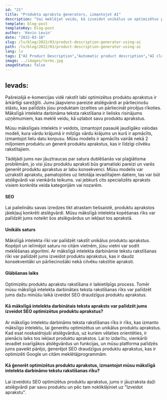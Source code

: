 ```yaml
---
id: "21"
title: "Produkta apraksta ģenerators, izmantojot AI"
description: "Vai meklējat veidu, kā izveidot unikālus un optimizētus produktu aprakstus? Ja jā, tad, iespējams, vēlaties apsvērt iespēju izmantot mākslīgā intelekta darbināmu tekstu rakstīšanu. Šis rīks izmanto mākslīgo intelektu, lai ģenerētu produktu aprakstus, kas ir pielāgoti jūsu konkrētiem atslēgvārdiem."
template: blog-post
templateKey: blog-post
author: 'Kevin Levin'
date: "2022-03-18"
slug: /lv/blog/2022/03/product-description-generator-using-ai
path: /lv/blog/2022/03/product-description-generator-using-ai
lang: lv
tags: ["AI Product Description","Automatic product description","AI clothings Product description"]
image: ../images/terms.jpg
imageStatus: false
---
```

## Ievads:
Pašreizējā e-komercijas vidē rakstīt labi optimizētus produktu aprakstus ir ārkārtīgi sarežģīti. Jums jāapvieno pareizie atslēgvārdi ar pārliecinošu stāstu, kas palīdzēs jūsu produktam izcelties un pārliecināt pircējus rīkoties. Mākslīgā intelekta darbināma teksta rakstīšana ir lielisks risinājums uzņēmumiem, kas meklē veidu, kā uzlabot savu produktu aprakstus.


Mūsu mākslīgais intelekts ir veidots, izmantojot pasaulē jaudīgāko valodas modeli, kura vārdu krājumā ir milzīgs vārdu krājums un kurš ir apmācīts, izmantojot lielu datu korpusu. Mūsu modelis ir apmācīts vairāk nekā 2 miljoniem produktu un ģenerē produktu aprakstus, kas ir līdzīgi cilvēku rakstītajiem.

 Tādējādi jums nav jāuztraucas par satura dublēšanās vai plaģiātisma problēmām, jo visi jūsu produktu apraksti būs gramatiski pareizi un varēs ģenerēt produktu aprakstus ar labu konsekvenci. Mūsu modelis var uzrakstīt aprakstu, pamatojoties uz lietotāja ievadītajiem datiem, tas var būt atslēgvārdi vai vienkāršs teikums. vai jebkurš cits specializēts apraksts visiem konkrēta veida kategorijām vai nozarēm.

#### SEO
Lai palielinātu savas izredzes tikt atrastam tiešsaistē, produktu aprakstos jāiekļauj konkrēti atslēgvārdi. Mūsu mākslīgā intelekta kopēšanas rīks var palīdzēt jums noteikt šos atslēgvārdus un iekļaut tos aprakstā.

#### Unikāls saturs
Mākslīgā intelekta rīki var palīdzēt rakstīt unikālus produktu aprakstus. Kopējot un ielīmējot saturu no citām vietnēm, jūsu vietni var sodīt meklēšanas algoritmi. Ar mākslīgā intelekta darbināmie tekstu rakstīšanas rīki var palīdzēt jums izveidot produktu aprakstus, kas ir daudz konsekventāki un pārliecinošāki nekā cilvēku rakstītie apraksti.

#### Glābšanas laiks
Optimizētu produktu aprakstu rakstīšana ir laikietilpīgs process. Tomēr mūsu mākslīgā intelekta darbinātais teksta rakstīšanas rīks var palīdzēt jums dažu minūšu laikā izveidot SEO draudzīgus produktu aprakstus.

#### Kā mākslīgā intelekta darbinātais teksta apraksts var palīdzēt jums izveidot SEO optimizētus produktu aprakstus?
Ar mākslīgo intelektu darbināms teksta rakstīšanas rīks ir rīks, kas izmanto mākslīgo intelektu, lai ģenerētu optimizētus un unikālus produktu aprakstus. Kad esat noskaidrojuši atslēgvārdus, uz kuriem vēlaties orientēties, ir pienācis laiks tos iekļaut produktu aprakstos. Lai to izdarītu, vienkārši ievadiet svarīgākos atslēgvārdus un funkcijas, un mūsu platforma palīdzēs jums paveikt pārējo, ģenerējot SEO draudzīgus produktu aprakstus, kas ir optimizēti Google un citām meklētājprogrammām.

#### Kā ģenerēt optimizētus produktu aprakstus, izmantojot mūsu mākslīgā intelekta darbināmo tekstu rakstīšanas rīku?
Lai izveidotu SEO optimizētus produktu aprakstus, jums ir jāuzraksta daži atslēgvārdi par savu produktu un pēc tam noklikšķiniet uz "Izveidot aprakstu".



